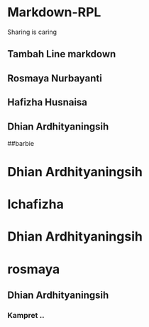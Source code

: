 # Markdown-RPL
Sharing is caring

## Tambah Line markdown

## Rosmaya Nurbayanti
## Hafizha Husnaisa
## Dhian Ardhityaningsih


##barbie

# Dhian Ardhityaningsih

# Ichafizha
# Dhian Ardhityaningsih
# rosmaya

## Dhian Ardhityaningsih

### Kampret ..
